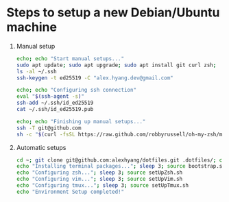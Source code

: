 # Steps to setup a new Debian/Ubuntu machine
1.  Manual setup
    ```sh
    echo; echo "Start manual setups..."
    sudo apt update; sudo apt upgrade; sudo apt install git curl zsh;
    ls -al ~/.ssh
    ssh-keygen -t ed25519 -C "alex.hyang.dev@gmail.com"
    ```
    ```sh
    echo; echo "Configuring ssh connection"
    eval "$(ssh-agent -s)"
    ssh-add ~/.ssh/id_ed25519
    cat ~/.ssh/id_ed25519.pub
    ```
    ```sh
    echo; echo "Finishing up manual setups..."
    ssh -T git@github.com
    sh -c "$(curl -fsSL https://raw.github.com/robbyrussell/oh-my-zsh/master/tools/install.sh)"
    ```

1.  Automatic setups
    ```sh
    cd ~; git clone git@github.com:alexhyang/dotfiles.git .dotfiles/; cd ~/.dotfiles
    echo "Installing terminal packages..."; sleep 3; source bootstrap.sh
    echo "Configuring zsh..."; sleep 3; source setUpZsh.sh
    echo "Configuring vim..."; sleep 3; source setUpVim.sh
    echo "Configuring tmux..."; sleep 3; source setUpTmux.sh
    echo "Environment Setup completed!"
    ```
